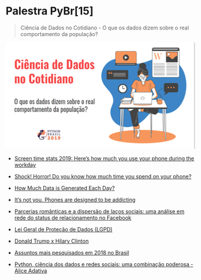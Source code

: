 # Palestra PyBr[15]

> Ciência de Dados no Cotidiano - O que os dados dizem sobre o real comportamento da população?

<img src='capa.png'/>

* [Screen time stats 2019: Here’s how much you use your phone during the workday](https://blog.rescuetime.com/screen-time-stats-2018/)
* [Shock! Horror! Do you know how much time you spend on your phone?](https://www.theguardian.com/lifeandstyle/2019/aug/21/cellphone-screen-time-average-habits)
* [How Much Data is Generated Each Day?](https://www.visualcapitalist.com/how-much-data-is-generated-each-day/)
* [It’s not you. Phones are designed to be addicting](https://www.vox.com/2018/2/27/17053758/phone-addictive-design-google-apple)
* [Parcerias românticas e a dispersão de laços sociais: uma análise em rede do status de relacionamento no Facebook](https://dl.acm.org/citation.cfm?id=2531642)
* [Lei Geral de Proteção de Dados (LGPD)](https://nic.br/media/docs/publicacoes/3/13255120191015-revistabr-ano-10-2019-edicao16.pdf)
* [Donald Trump x Hilary Clinton](http://static1.squarespace.com/static/51d894bee4b01caf88ccb4f3/t/51d89ab3e4b05a25fc1f39d4/1373149875469/RacialAnimusAndVotingSethStephensDavidowitz.pdf)
* [Assuntos mais pesquisados em 2018 no Brasil](https://trends.google.com.br/trends/yis/2018/BR/)

* [Python, ciência dos dados e redes sociais: uma combinação poderosa - Alice Adativa](https://www.youtube.com/watch?v=ocMgkkJpaiA)
